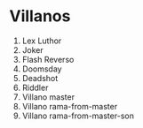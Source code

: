 
# Villanos

1. Lex Luthor
2. Joker
3. Flash Reverso
4. Doomsday
5. Deadshot
6. Riddler
7. Villano master
8. Villano rama-from-master
10. Villano rama-from-master-son
